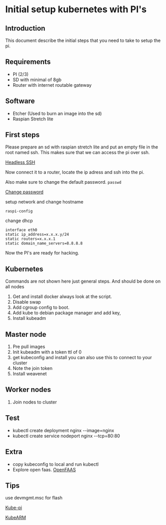 # Initial setup kubernetes with PI's

## Introduction 

This document describe the initial steps that you need to take to setup the pi.

## Requirements

- PI (2/3)
- SD with minimal of 8gb
- Router with internet routable gateway

## Software

- Etcher (Used to burn an image into the sd)
- Raspian Stretch lite

## First steps

Please prepare an sd with raspian stretch lite and put an empty file in the root named ssh. This makes sure that we can access the pi over ssh.

[Headless SSH](https://www.raspberrypi.org/documentation/remote-access/ssh/)

Now connect it to a router, locate the ip adress and ssh into the pi.

Also make sure to change the default password. `passwd`

[Change password](https://www.raspberrypi.org/documentation/configuration/security.md)

setup network and change hostname 

`raspi-config`

change dhcp

```
interface eth0
static ip_address=x.x.x.y/24
static routers=x.x.x.1
static domain_name_servers=8.8.8.8
```


Now the PI's are ready for hacking.

## Kubernetes

Commands are not shown here just general steps. And should be done on all nodes

1. Get and install docker always look at the script.
2. Disable swap
3. Add cgroup config to boot.
4. Add kube to debian package manager and add key,
5. Install kubeadm

## Master node

1. Pre pull images
2. Init kubeadm with a token ttl of 0
3. get kubeconfig and install you can also use this to connect to your cluster
4. Note the join token
5. Install weavenet

## Worker nodes

1. Join nodes to cluster

## Test

- kubectl create deployment nginx --image=nginx
- kubectl create service nodeport nginx --tcp=80:80

## Extra

- copy kubeconfig to local and run kubectl
- Explore open faas. [OpenFAAS](https://docs.openfaas.com/deployment/kubernetes/)

## Tips

use devmgmt.msc for flash 

[Kube-pi](https://medium.com/nycdev/k8s-on-pi-9cc14843d43)

[KubeARM](https://blog.hypriot.com/post/setup-kubernetes-raspberry-pi-cluster/)
